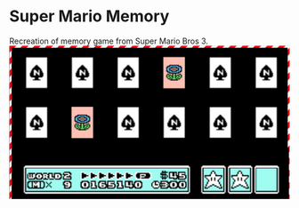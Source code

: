 # Super Mario Memory 

Recreation of memory game from Super Mario Bros 3.  
<img src="ncard_game.png" alt="Main Screen" />
